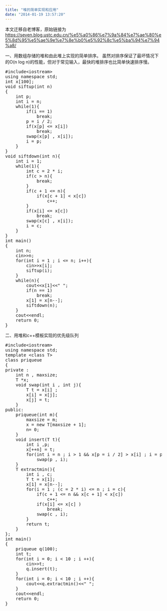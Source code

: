 ```yaml
---
title: "堆的简单实现和应用"
date: "2014-01-19 13:57:20"
---
```


本文迁移自老博客，原始链接为 <https://seven.blog.ustc.edu.cn/%e5%a0%86%e7%9a%84%e7%ae%80%e5%8d%95%e5%ae%9e%e7%8e%b0%e5%92%8c%e5%ba%94%e7%94%a8/>

一、用数组存储的堆和由此堆上实现的简单排序。
虽然对排序保证了最坏情况下的O(n log n)的性能，但对于常见输入，最快的堆排序也比简单快速排序慢。
<pre class="brush:[cpp]">#include&lt;iostream&gt;
using namespace std;
int x[100];
void siftup(int n)
{
    int p;
    int i = n;
    while(1){
        if(i == 1)
            break;
        p = i / 2;
        if(x[p] &lt;= x[i])
            break;
        swap(x[p] , x[i]);
        i = p;
    }
}
void siftdown(int n){
    int i = 1;
    while(1){
        int c = 2 * i;
        if(c &gt; n){
            break;
        }
        if(c + 1 &lt;= n){
            if(x[c + 1] &lt; x[c])
                c++;
        }
        if(x[i] &lt;= x[c])
            break;
        swap(x[c] , x[i]);
        i = c;
    }
}
int main()
{
    int n;
    cin&gt;&gt;n;
    for(int i = 1 ; i &lt;= n; i++){
        cin&gt;&gt;x[i];
        siftup(i);
    }
    while(n){
        cout&lt;&lt;x[1]&lt;&lt;" ";
        if(n == 1) 
            break;
        x[1] = x[n--];
        siftdown(n);
    }
    cout&lt;&lt;endl;
    return 0;
}</pre>
二、用堆和c++模板实现的优先级队列
<pre class="brush:[cpp]">#include&lt;iostream&gt;
using namespace std;
template &lt;class T&gt;
class priqueue
{
private :
    int n , maxsize;
    T *x;
    void swap(int i , int j){
        T t = x[i] ;
        x[i] = x[j];
        x[j] = t;
    }
public:
    priqueue(int m){
        maxsize = m;
        x = new T[maxsize + 1];
        n= 0;   
    }
    void insert(T t){
        int i ,p;
        x[++n] = t;
        for(int i = n ; i &gt; 1 &amp;&amp; x[p = i / 2] &gt; x[i] ; i = p )
            swap(p , i);
    }
    T extractmin(){
        int i , c;
        T t = x[1];
        x[1] = x[n--];
        for(i = 1 ; (c = 2 * i) &lt;= n ; i = c){
            if(c + 1 &lt;= n &amp;&amp; x[c + 1] &lt; x[c])
                c++;
            if(x[i] &lt;= x[c] )
                break;
            swap(c , i);
        }
        return t;
    }
};
int main()
{
    priqueue q(100);
    int t;
    for(int i = 0; i &lt; 10 ; i ++){
        cin&gt;&gt;t;
        q.insert(t);
    }
    for(int i = 0; i &lt; 10 ; i ++){
        cout&lt;&lt;q.extractmin()&lt;&lt;" ";
    }
    cout&lt;&lt;endl;
    return 0;
}</pre>

